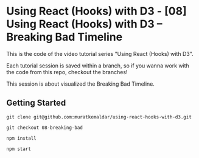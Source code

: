 # Using React (Hooks) with D3 - [08] Using React (Hooks) with D3 – Breaking Bad Timeline

This is the code of the video tutorial series "Using React (Hooks) with D3".

Each tutorial session is saved within a branch,
so if you wanna work with the code from this repo, checkout the branches!

This session is about visualized the Breaking Bad Timeline.

## Getting Started

`git clone git@github.com:muratkemaldar/using-react-hooks-with-d3.git`

`git checkout 08-breaking-bad`

`npm install`

`npm start`

